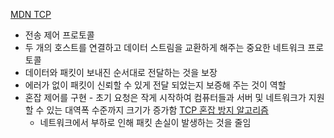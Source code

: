 [MDN TCP](https://developer.mozilla.org/ko/docs/Glossary/TCP)
- 전송 제어 프로토콜
- 두 개의 호스트를 연결하고 데이터 스트림을 교환하게 해주는 중요한 네트워크 프로토콜
- 데이터와 패킷이 보내진 순서대로 전달하는 것을 보장
- 에러가 없이 패킷이 신뢰할 수 있게 전달 되었는지 보증해 주는 것이 역할
- 혼잡 제어를 구현 - 초기 요청은 작게 시작하여 컴퓨터들과 서버 및 네트워크가 지원할 수 있는 대역폭 수준까지 크기가 증가함
	[TCP 혼잡 방지 알고리즘](https://ko.wikipedia.org/wiki/TCP_%ED%98%BC%EC%9E%A1_%EB%B0%A9%EC%A7%80_%EC%95%8C%EA%B3%A0%EB%A6%AC%EC%A6%98)
	- 네트워크에서 부하로 인해 패킷 손실이 발생하는 것을 줄임